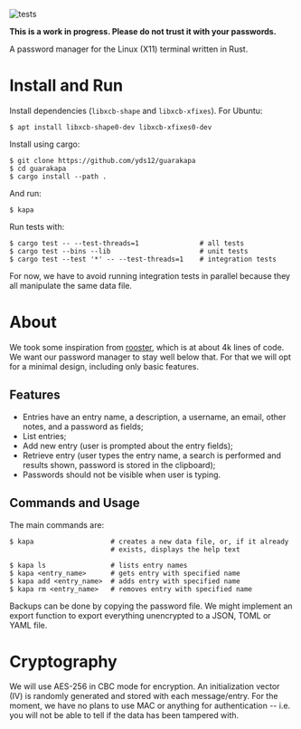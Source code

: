 ![tests](https://github.com/yds12/guarakapa/actions/workflows/build_and_test.yml/badge.svg)

**This is a work in progress. Please do not trust it with your passwords.**

A password manager for the Linux (X11) terminal written in Rust.

# Install and Run

Install dependencies (`libxcb-shape` and `libxcb-xfixes`). For Ubuntu:

    $ apt install libxcb-shape0-dev libxcb-xfixes0-dev

Install using cargo:

    $ git clone https://github.com/yds12/guarakapa
    $ cd guarakapa
    $ cargo install --path .

And run:

    $ kapa

Run tests with:

    $ cargo test -- --test-threads=1               # all tests
    $ cargo test --bins --lib                      # unit tests
    $ cargo test --test '*' -- --test-threads=1    # integration tests

For now, we have to avoid running integration tests in parallel because they
all manipulate the same data file.

# About

We took some inspiration from
[rooster](https://github.com/conradkleinespel/rooster), which is at about 4k
lines of code. We want our password manager to stay well below that. For that
we will opt for a minimal design, including only basic features.

## Features

* Entries have an entry name, a description, a username, an email, other notes,
and a password as fields;
* List entries;
* Add new entry (user is prompted about the entry fields);
* Retrieve entry (user types the entry name, a search is performed and results
shown, password is stored in the clipboard);
* Passwords should not be visible when user is typing.

## Commands and Usage

The main commands are:

    $ kapa                   # creates a new data file, or, if it already
                             # exists, displays the help text

    $ kapa ls                # lists entry names
    $ kapa <entry_name>      # gets entry with specified name
    $ kapa add <entry_name>  # adds entry with specified name
    $ kapa rm <entry_name>   # removes entry with specified name

Backups can be done by copying the password file. We might implement an export
function to export everything unencrypted to a JSON, TOML or YAML file.

# Cryptography

We will use AES-256 in CBC mode for encryption. An initialization vector (IV) is
randomly generated and stored with each message/entry. For the moment, we have
no plans to use MAC or anything for authentication -- i.e. you will not be able
to tell if the data has been tampered with.

